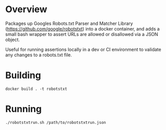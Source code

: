 # Overview

Packages up Googles Robots.txt Parser and Matcher Library (https://github.com/google/robotstxt) into a docker container, and adds a small bash wrapper to assert URLs are allowed or disallowed via a JSON object.

Useful for running assertions locally in a dev or CI environment to validate any changes to a robots.txt file.

# Building

`docker build . -t robotstxt`

# Running

`./robotstxtrun.sh /path/to/robotstxtrun.json`
